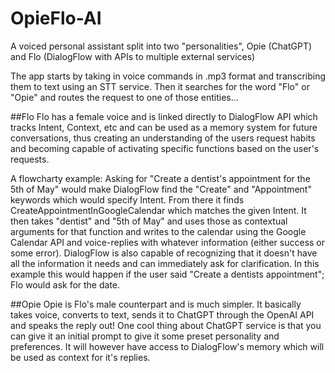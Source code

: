 # OpieFlo-AI
A voiced personal assistant split into two "personalities", Opie (ChatGPT) and Flo (DialogFlow with APIs to multiple external services)

The app starts by taking in voice commands in .mp3 format and transcribing them to text using an STT service.
Then it searches for the word "Flo" or "Opie" and routes the request to one of those entities...

##Flo
Flo has a female voice and is linked directly to DialogFlow API which tracks Intent, Context, etc and can be used as a memory system for future conversations, thus creating an understanding of the users request habits and becoming capable of activating specific functions based on the user's requests. 

A flowcharty example:
Asking for "Create a dentist's appointment for the 5th of May" would make DialogFlow find the "Create" and "Appointment" keywords which would specify Intent. From there it finds CreateAppointmentInGoogleCalendar which matches the given Intent. It then takes "dentist" and "5th of May" and uses those as contextual arguments for that function and writes to the calendar using the Google Calendar API and voice-replies with whatever information (either success or some error).
DialogFlow is also capable of recognizing that it doesn't have all the information it needs and can immediately ask for clarification. In this example this would happen if the user said "Create a dentists appointment"; Flo would ask for the date.


##Opie
Opie is Flo's male counterpart and is much simpler. It basically takes voice, converts to text, sends it to ChatGPT through the OpenAI API and speaks the reply out! One cool thing about ChatGPT service is that you can give it an initial prompt to give it some preset personality and preferences. It will however have access to DialogFlow's memory which will be used as context for it's replies.
